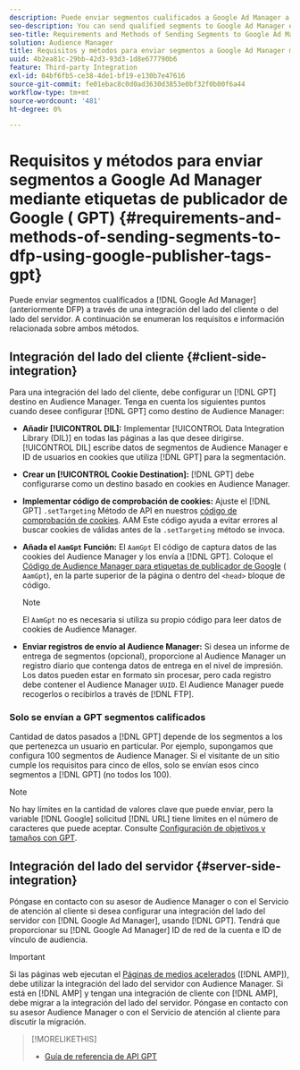 ```yaml
---
description: Puede enviar segmentos cualificados a Google Ad Manager a través de una integración del lado del cliente o de un servidor. A continuación se enumeran los requisitos e información relacionada sobre ambos métodos.
seo-description: You can send qualified segments to Google Ad Manager either through a client-side or through a server-side integration. Requirements and related information about both methods are listed below.
seo-title: Requirements and Methods of Sending Segments to Google Ad Manager Using Google Publisher Tags (GPT)
solution: Audience Manager
title: Requisitos y métodos para enviar segmentos a Google Ad Manager mediante Google Publisher Tags (GPT)
uuid: 4b2ea81c-29bb-42d3-93d3-1d8e677790b6
feature: Third-party Integration
exl-id: 04bf6fb5-ce38-4de1-bf19-e130b7e47616
source-git-commit: fe01ebac8c0d0ad3630d3853e0bf32f0b00f6a44
workflow-type: tm+mt
source-wordcount: '481'
ht-degree: 0%

---
```


# Requisitos y métodos para enviar segmentos a Google Ad Manager mediante etiquetas de publicador de Google ( GPT) {#requirements-and-methods-of-sending-segments-to-dfp-using-google-publisher-tags-gpt}

Puede enviar segmentos cualificados a [!DNL Google Ad Manager] (anteriormente DFP) a través de una integración del lado del cliente o del lado del servidor. A continuación se enumeran los requisitos e información relacionada sobre ambos métodos.

## Integración del lado del cliente {#client-side-integration}

Para una integración del lado del cliente, debe configurar un [!DNL GPT] destino en Audience Manager. Tenga en cuenta los siguientes puntos cuando desee configurar [!DNL GPT] como destino de Audience Manager:

* **Añadir [!UICONTROL DIL]:** Implementar [!UICONTROL Data Integration Library (DIL)] en todas las páginas a las que desee dirigirse. [!UICONTROL DIL] escribe datos de segmentos de Audience Manager e ID de usuarios en cookies que utiliza [!DNL GPT] para la segmentación.

* **Crear un [!UICONTROL Cookie Destination]:** [!DNL GPT] debe configurarse como un destino basado en cookies en Audience Manager.

* **Implementar código de comprobación de cookies:** Ajuste el [!DNL GPT] `.setTargeting` Método de API en nuestros [código de comprobación de cookies](../../integration/gpt-aam-destination/gpt-aam-modify-api.md). AAM Este código ayuda a evitar errores al buscar cookies de válidas antes de la `.setTargeting` método se invoca.

* **Añada el `AamGpt` Función:** El `AamGpt` El código de captura datos de las cookies del Audience Manager y los envía a [!DNL GPT]. Coloque el [Código de Audience Manager para etiquetas de publicador de Google](../../integration/gpt-aam-destination/gpt-aam-aamgpt-code.md) ( `AamGpt`), en la parte superior de la página o dentro del `<head>` bloque de código.

   >[!NOTE]
   >
   >El `AamGpt` no es necesaria si utiliza su propio código para leer datos de cookies de Audience Manager.

* **Enviar registros de envío al Audience Manager:** Si desea un informe de entrega de segmentos (opcional), proporcione al Audience Manager un registro diario que contenga datos de entrega en el nivel de impresión. Los datos pueden estar en formato sin procesar, pero cada registro debe contener el Audience Manager `UUID`. El Audience Manager puede recogerlos o recibirlos a través de [!DNL FTP].

### Solo se envían a GPT segmentos calificados

Cantidad de datos pasados a [!DNL GPT] depende de los segmentos a los que pertenezca un usuario en particular. Por ejemplo, supongamos que configura 100 segmentos de Audience Manager. Si el visitante de un sitio cumple los requisitos para cinco de ellos, solo se envían esos cinco segmentos a [!DNL GPT] (no todos los 100).

>[!NOTE]
>
>No hay límites en la cantidad de valores clave que puede enviar, pero la variable [!DNL Google] solicitud [!DNL URL] tiene límites en el número de caracteres que puede aceptar. Consulte [Configuración de objetivos y tamaños con GPT](https://support.google.com/dfp_premium/bin/answer.py?hl=en&amp;answer=1697712).

## Integración del lado del servidor {#server-side-integration}

Póngase en contacto con su asesor de Audience Manager o con el Servicio de atención al cliente si desea configurar una integración del lado del servidor con [!DNL Google Ad Manager], usando [!DNL GPT]. Tendrá que proporcionar su [!DNL Google Ad Manager] ID de red de la cuenta e ID de vínculo de audiencia.

>[!IMPORTANT]
>
>Si las páginas web ejecutan el [Páginas de medios acelerados](https://www.ampproject.org/) ([!DNL AMP]), debe utilizar la integración del lado del servidor con Audience Manager. Si está en [!DNL AMP] y tengan una integración de cliente con [!DNL AMP], debe migrar a la integración del lado del servidor. Póngase en contacto con su asesor Audience Manager o con el Servicio de atención al cliente para discutir la migración.

>[!MORELIKETHIS]
>
>* [Guía de referencia de API GPT](https://support.google.com/dfp_premium/bin/answer.py?hl=en&amp;answer=1650154)

